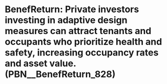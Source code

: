 # BenefReturn: __Private investors investing in adaptive design measures can attract tenants and occupants who prioritize health and safety, increasing occupancy rates and asset value.__ (PBN__BenefReturn_828)

